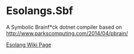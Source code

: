 # Esolangs.Sbf
A Symbolic Brainf*ck dotnet compiler based on http://www.parkscomputing.com/2014/04/pbrain/

[Esolang Wiki Page](https://esolangs.org/wiki/Symbolic_Brainfuck)
